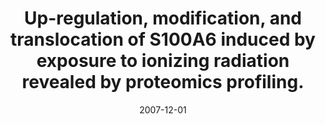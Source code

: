 ---
link: https://pubmed.com/17785350
journal: Molecular & cellular proteomics &#58; MCP
title: Up-regulation, modification, and translocation of S100A6 induced by exposure to ionizing radiation revealed by proteomics profiling.
date: 2007-12-01
authors: Orre, LM, Pernemalm, M, Lengqvist, J, Lewensohn, R, Lehtiö, J
---